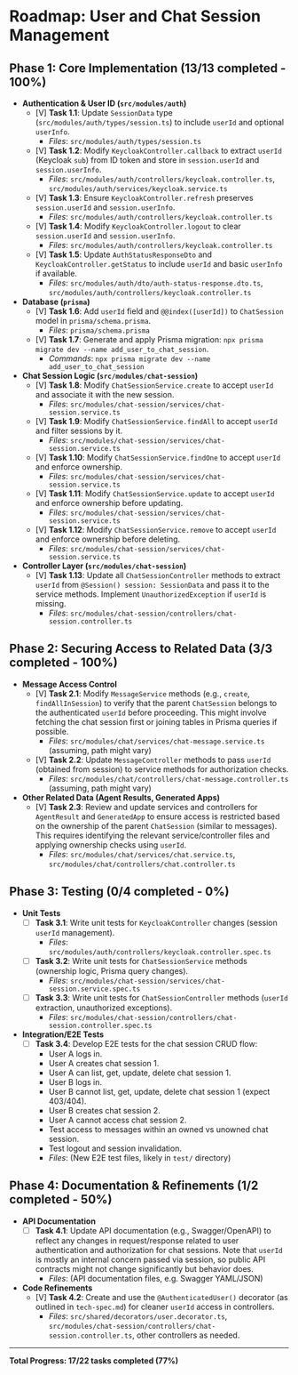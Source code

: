 # Roadmap: User and Chat Session Management

## Phase 1: Core Implementation (13/13 completed - 100%)

- **Authentication & User ID (`src/modules/auth`)**
  - [V] **Task 1.1**: Update `SessionData` type (`src/modules/auth/types/session.ts`) to include `userId` and optional `userInfo`.
    - _Files_: `src/modules/auth/types/session.ts`
  - [V] **Task 1.2**: Modify `KeycloakController.callback` to extract `userId` (Keycloak `sub`) from ID token and store in `session.userId` and `session.userInfo`.
    - _Files_: `src/modules/auth/controllers/keycloak.controller.ts`, `src/modules/auth/services/keycloak.service.ts`
  - [V] **Task 1.3**: Ensure `KeycloakController.refresh` preserves `session.userId` and `session.userInfo`.
    - _Files_: `src/modules/auth/controllers/keycloak.controller.ts`
  - [V] **Task 1.4**: Modify `KeycloakController.logout` to clear `session.userId` and `session.userInfo`.
    - _Files_: `src/modules/auth/controllers/keycloak.controller.ts`
  - [V] **Task 1.5**: Update `AuthStatusResponseDto` and `KeycloakController.getStatus` to include `userId` and basic `userInfo` if available.
    - _Files_: `src/modules/auth/dto/auth-status-response.dto.ts`, `src/modules/auth/controllers/keycloak.controller.ts`
- **Database (`prisma`)**
  - [V] **Task 1.6**: Add `userId` field and `@@index([userId])` to `ChatSession` model in `prisma/schema.prisma`.
    - _Files_: `prisma/schema.prisma`
  - [V] **Task 1.7**: Generate and apply Prisma migration: `npx prisma migrate dev --name add_user_to_chat_session`.
    - _Commands_: `npx prisma migrate dev --name add_user_to_chat_session`
- **Chat Session Logic (`src/modules/chat-session`)**
  - [V] **Task 1.8**: Modify `ChatSessionService.create` to accept `userId` and associate it with the new session.
    - _Files_: `src/modules/chat-session/services/chat-session.service.ts`
  - [V] **Task 1.9**: Modify `ChatSessionService.findAll` to accept `userId` and filter sessions by it.
    - _Files_: `src/modules/chat-session/services/chat-session.service.ts`
  - [V] **Task 1.10**: Modify `ChatSessionService.findOne` to accept `userId` and enforce ownership.
    - _Files_: `src/modules/chat-session/services/chat-session.service.ts`
  - [V] **Task 1.11**: Modify `ChatSessionService.update` to accept `userId` and enforce ownership before updating.
    - _Files_: `src/modules/chat-session/services/chat-session.service.ts`
  - [V] **Task 1.12**: Modify `ChatSessionService.remove` to accept `userId` and enforce ownership before deleting.
    - _Files_: `src/modules/chat-session/services/chat-session.service.ts`
- **Controller Layer (`src/modules/chat-session`)**
  - [V] **Task 1.13**: Update all `ChatSessionController` methods to extract `userId` from `@Session() session: SessionData` and pass it to the service methods. Implement `UnauthorizedException` if `userId` is missing.
    - _Files_: `src/modules/chat-session/controllers/chat-session.controller.ts`

## Phase 2: Securing Access to Related Data (3/3 completed - 100%)

- **Message Access Control**
  - [V] **Task 2.1**: Modify `MessageService` methods (e.g., `create`, `findAllInSession`) to verify that the parent `ChatSession` belongs to the authenticated `userId` before proceeding. This might involve fetching the chat session first or joining tables in Prisma queries if possible.
    - _Files_: `src/modules/chat/services/chat-message.service.ts` (assuming, path might vary)
  - [V] **Task 2.2**: Update `MessageController` methods to pass `userId` (obtained from session) to service methods for authorization checks.
    - _Files_: `src/modules/chat/controllers/chat-message.controller.ts` (assuming, path might vary)
- **Other Related Data (Agent Results, Generated Apps)**
  - [V] **Task 2.3**: Review and update services and controllers for `AgentResult` and `GeneratedApp` to ensure access is restricted based on the ownership of the parent `ChatSession` (similar to messages). This requires identifying the relevant service/controller files and applying ownership checks using `userId`.
    - _Files_: `src/modules/chat/services/chat.service.ts`, `src/modules/chat/controllers/chat.controller.ts`

## Phase 3: Testing (0/4 completed - 0%)

- **Unit Tests**
  - [ ] **Task 3.1**: Write unit tests for `KeycloakController` changes (session `userId` management).
    - _Files_: `src/modules/auth/controllers/keycloak.controller.spec.ts`
  - [ ] **Task 3.2**: Write unit tests for `ChatSessionService` methods (ownership logic, Prisma query changes).
    - _Files_: `src/modules/chat-session/services/chat-session.service.spec.ts`
  - [ ] **Task 3.3**: Write unit tests for `ChatSessionController` methods (`userId` extraction, unauthorized exceptions).
    - _Files_: `src/modules/chat-session/controllers/chat-session.controller.spec.ts`
- **Integration/E2E Tests**
  - [ ] **Task 3.4**: Develop E2E tests for the chat session CRUD flow:
    - User A logs in.
    - User A creates chat session 1.
    - User A can list, get, update, delete chat session 1.
    - User B logs in.
    - User B cannot list, get, update, delete chat session 1 (expect 403/404).
    - User B creates chat session 2.
    - User A cannot access chat session 2.
    - Test access to messages within an owned vs unowned chat session.
    - Test logout and session invalidation.
    - _Files_: (New E2E test files, likely in `test/` directory)

## Phase 4: Documentation & Refinements (1/2 completed - 50%)

- **API Documentation**
  - [ ] **Task 4.1**: Update API documentation (e.g., Swagger/OpenAPI) to reflect any changes in request/response related to user authentication and authorization for chat sessions. Note that `userId` is mostly an internal concern passed via session, so public API contracts might not change significantly but behavior does.
    - _Files_: (API documentation files, e.g. Swagger YAML/JSON)
- **Code Refinements**
  - [V] **Task 4.2**: Create and use the `@AuthenticatedUser()` decorator (as outlined in `tech-spec.md`) for cleaner `userId` access in controllers.
    - _Files_: `src/shared/decorators/user.decorator.ts`, `src/modules/chat-session/controllers/chat-session.controller.ts`, other controllers as needed.

---

**Total Progress: 17/22 tasks completed (77%)**
